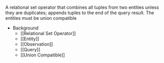 A relational set operator that combines all tuples from two entities unless they are duplicates; appends tuples to the end of the query result. The entities must be union compatible

- Background
	- [[Relational Set Operator]]
	- [[Entity]]
	- [[Observation]]
	- [[Query]]
	- [[Union Compatible]]